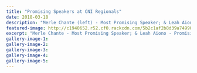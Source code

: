 ```yaml
---
title: "Promising Speakers at CNI Regionals"
date: 2018-03-18
description: "Merle Chante (left) - Most Promising Speaker; & Leah Aiono - Promising Speaker award at CNI Regional Debating Tourn..."
featured-image: http://c1940652.r52.cf0.rackcdn.com/5b2c1af2b8d39a74990024eb/CNI-260.gif
excerpt: "Merle Chante - Most Promising Speaker; & Leah Aiono - Promising Speaker award at the CNI Regional Debating Tournament held at Whanganui High School."
gallery-image-1: 
gallery-image-2: 
gallery-image-3: 
gallery-image-4: 
gallery-image-5: 
---
```

